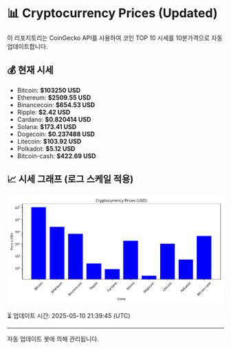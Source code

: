 
# 📊 Cryptocurrency Prices (Updated)

이 리포지토리는 CoinGecko API를 사용하여 코인 TOP 10 시세를 10분가격으로 자동 업데이트합니다.

## 💰 현재 시세
- Bitcoin: **$103250 USD**
- Ethereum: **$2509.55 USD**
- Binancecoin: **$654.53 USD**
- Ripple: **$2.42 USD**
- Cardano: **$0.820414 USD**
- Solana: **$173.41 USD**
- Dogecoin: **$0.237488 USD**
- Litecoin: **$103.92 USD**
- Polkadot: **$5.12 USD**
- Bitcoin-cash: **$422.69 USD**

## 📈 시세 그래프 (로그 스케일 적용)
![Crypto Prices](crypto_prices.png)

⏳ 업데이트 시간: 2025-05-10 21:39:45 (UTC)

---
자동 업데이트 봇에 의해 관리됩니다.
